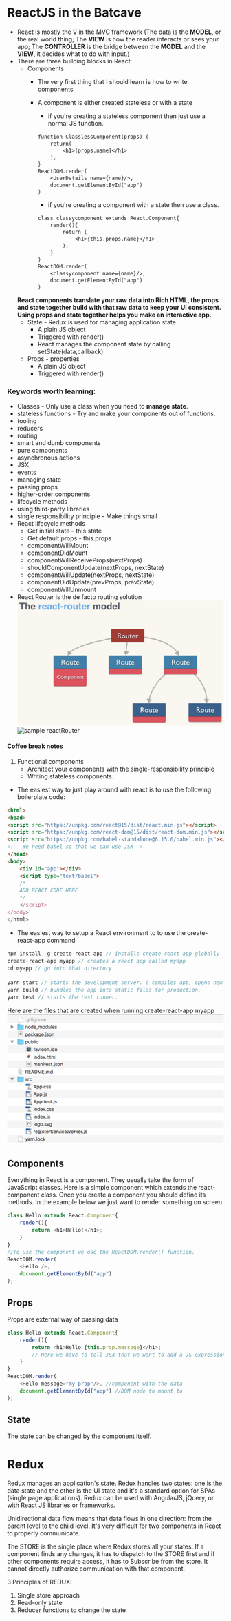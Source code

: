 # ReactJS in the Batcave

* React is mostly the V in the MVC framework (The data is the **MODEL**, or the real world thing; The **VIEW** is how the reader interacts or sees your app; The **CONTROLLER** is the bridge between the **MODEL** and the **VIEW**, it decides what to do with input.)
* There are three building blocks in React:
    * Components
         - The very first thing that I should learn is how to write components
         - A component is either created stateless or with a state
            - if you're creating a stateless component then just use a normal JS function.
            ```JS
            function ClasslessComponent(props) {
                return(
                    <h1>{props.name}</h1>
                );
            }
            ReactDOM.render(
                <UserDetails name={name}/>,
                document.getElementById("app")
            )
            ```

            - if you're creating a component with a state then use a class.
            ```JS
            class classycomponent extends React.Component{
                render(){
                    return (
                        <h1>{this.props.name}</h1>
                    );
                }
            }
            ReactDOM.render(
                <classycomponent name={name}/>,
                document.getElementById("app")
            )
            ```
    **React components translate your raw data into Rich HTML, the props and state together build with that raw data to keep your UI consistent.**
    **Using props and state together helps you make an interactive app.**
    * State - Redux is used for managing application state.
        - A plain JS object
        - Triggered with render()
        - React manages the component state by calling setState(data,callback)
    * Props - properties
        - A plain JS object
        - Triggered with render()


### Keywords worth learning:
- Classes - Only use a class when you need to **manage state**.
- stateless functions - Try and make your components out of functions.
- tooling
- reducers
- routing
- smart and dumb components
- pure components
- asynchronous actions
- JSX
- events
- managing state
- passing props
- higher-order components
- lifecycle methods
- using third-party libraries
- single responsibility principle - Make things small
- React lifecycle methods
    - Get initial state - this.state
    - Get default props - this.props
    - componentWillMount
    - componentDidMount
    - componentWillReceiveProps(nextProps)
    - shouldComponentUpdate(nextProps, nextState)
    - componentWillUpdate(nextProps, nextState)
    - componentDidUpdate(prevProps, prevState)
    - componentWillUnmount
- React Router is the de facto routing solution
![reactRouter](reactrouter.png)
![sample reactRouter](samplerouter.png)

#### Coffee break notes
1. Functional components
    - Architect your components with the single-responsibility principle
    - Writing stateless components.

* The easiest way to just play around with react is to use the following boilerplate code:
```HTML
<html>
<head>
<script src="https://unpkg.com/react@15/dist/react.min.js"></script>
<script src="https://unpkg.com/react-dom@15/dist/react-dom.min.js"></script>
<script src="https://unpkg.com/babel-standalone@6.15.0/babel.min.js"></script>
<!-- We need babel so that we can use JSX-->
</head>
<body>
    <div id="app"></div>
    <script type="text/babel">
    /* 
    ADD REACT CODE HERE 
    */
    </script>
</body>
</html>
```

* The easiest way to setup a React environment to to use the create-react-app command

```Javascript
npm install -g create-react-app // installs create-react-app globally
create-react-app myapp // creates a react app called myapp
cd myapp // go into that directory

yarn start // starts the development server. ( compiles app, opens new browser, monitors changes to files)
yarn build // bundles the app into static files for production.
yarn test // starts the test runner.
```
Here are the files that are created when running create-react-app myapp
![create-react-app](reactapp.png)

## Components
Everything in React is a component. They usually take the form of JavaScript classes. Here is a simple component which extends the react-component class. Once you create a component you should define its methods. In the example below we just want to render something on screen.

``` Javascript
class Hello extends React.Component{
    render(){
        return <h1>Hello!</h1>;
    }
}
//To use the component we use the ReactDOM.render() function.
ReactDOM.render(
    <Hello />, 
    document.getElementById("app")
);
```

## Props
Props are external way of passing data
``` Javascript
class Hello extends React.Component{
    render(){
        return <h1>Hello {this.prop.message}</h1>;
        // Here we have to tell JSX that we want to add a JS expression so we escape it.
    }
}
ReactDOM.render(
    <Hello message="my prop"/>, //component with the data
    document.getElementById("app") //DOM node to mount to
);
```

## State
The state can be changed by the component itself.

# Redux
Redux manages an application's state. Redux handles two states: one is the data state and the other is the UI state and it's a standard option for SPAs (single page applications). Redux can be used with AngularJS, jQuery, or with React JS libraries or frameworks.

Unidirectional data flow means that data flows in one direction: from the parent level to the child level. It's very difficult for two components in React to properly communicate.

The STORE is the single place where Redux stores all your states. If a component finds any changes, it has to dispatch to the STORE first and if other components require access, it has to Subscribe from the store. It cannot directly authorize communication with that component.

3 Principles of REDUX:
1. Single store approach
2. Read-only state
3. Reducer functions to change the state